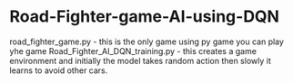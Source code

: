 # Road-Fighter-game-AI-using-DQN
road_fighter_game.py - this is the only game using py game you can play yhe game
Road_Fighter_AI_DQN_training.py -  this creates a game environment and initially the model takes random action then slowly it learns to avoid other cars.
